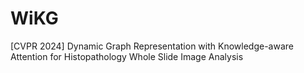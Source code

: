 # WiKG
[CVPR 2024] Dynamic Graph Representation with Knowledge-aware Attention for Histopathology Whole Slide Image Analysis
